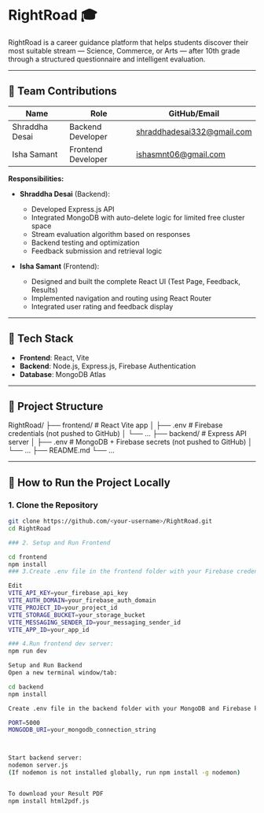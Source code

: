 # RightRoad 🎓

RightRoad is a career guidance platform that helps students discover their most suitable stream — Science, Commerce, or Arts — after 10th grade through a structured questionnaire and intelligent evaluation.

---

## 👥 Team Contributions

| Name           | Role                | GitHub/Email               |
|----------------|---------------------|---------------------------|
| Shraddha Desai | Backend Developer   | shraddhadesai332@gmail.com |
| Isha Samant    | Frontend Developer  | ishasmnt06@gmail.com       |

**Responsibilities:**

- **Shraddha Desai** (Backend):
  - Developed Express.js API
  - Integrated MongoDB with auto-delete logic for limited free cluster space
  - Stream evaluation algorithm based on responses
  - Backend testing and optimization
  - Feedback submission and retrieval logic

- **Isha Samant** (Frontend):
  - Designed and built the complete React UI (Test Page, Feedback, Results)
  - Implemented navigation and routing using React Router
  - Integrated user rating and feedback display

---

## 🔧 Tech Stack

- **Frontend**: React, Vite  
- **Backend**: Node.js, Express.js, Firebase Authentication  
- **Database**: MongoDB Atlas  

---

## 📁 Project Structure

RightRoad/
├── frontend/ # React Vite app
│ ├── .env # Firebase credentials (not pushed to GitHub)
│ └── ...
├── backend/ # Express API server
│ ├── .env # MongoDB + Firebase secrets (not pushed to GitHub)
│ └── ...
├── README.md
└── ...

---

## 🚀 How to Run the Project Locally

### 1. Clone the Repository

```bash
git clone https://github.com/<your-username>/RightRoad.git
cd RightRoad

### 2. Setup and Run Frontend

cd frontend
npm install
### 3.Create .env file in the frontend folder with your Firebase credentials:

Edit
VITE_API_KEY=your_firebase_api_key
VITE_AUTH_DOMAIN=your_firebase_auth_domain
VITE_PROJECT_ID=your_project_id
VITE_STORAGE_BUCKET=your_storage_bucket
VITE_MESSAGING_SENDER_ID=your_messaging_sender_id
VITE_APP_ID=your_app_id

### 4.Run frontend dev server:
npm run dev

Setup and Run Backend
Open a new terminal window/tab:

cd backend
npm install

Create .env file in the backend folder with your MongoDB and Firebase keys:

PORT=5000
MONGODB_URI=your_mongodb_connection_string



Start backend server:
nodemon server.js
(If nodemon is not installed globally, run npm install -g nodemon)


To download your Result PDF
npm install html2pdf.js
